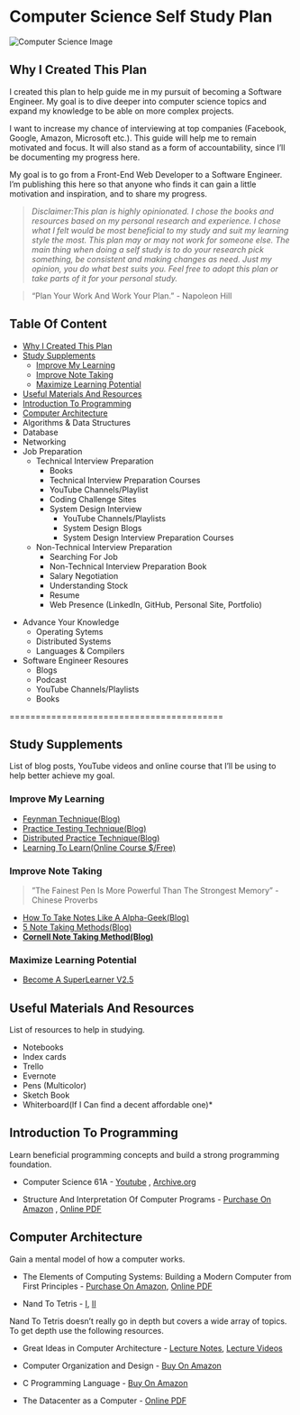 Computer Science Self Study Plan
============

![Computer Science Image](http://oi67.tinypic.com/98hvzk.jpg)

Why I Created This Plan
-------------

I created this plan to help guide me in my pursuit of becoming a Software Engineer. My goal is to dive deeper into computer science topics and expand my knowledge to be able on more complex projects. 

I want to increase my chance of interviewing at top companies (Facebook, Google, Amazon, Microsoft etc.). This guide will help me to remain motivated and focus. It will also stand as a form of accountability, since I’ll be documenting my progress here.

My goal is to go from a Front-End Web Developer to a Software Engineer.  I’m publishing this here so that anyone who finds it can gain a little motivation and inspiration, and to share my progress.

> *Disclaimer:This plan is highly opinionated. I chose the books and resources based on my personal research and experience. I chose what I felt would be most beneficial to my study and suit my learning style the most. This plan may or may not work for someone else. The main thing  when doing a self study is to do your research pick something, be consistent and making changes as need. Just my opinion, you do what best suits you. Feel free to adopt this plan or take parts of it for your personal study.*

> “Plan Your Work And Work Your Plan.” - Napoleon Hill


## Table Of Content

* [Why I Created This Plan](#why-i-created-this-plan)
* [Study Supplements](#study-supplements)
  - [Improve My Learning](#improve-my-learning)
  - [Improve Note Taking](#improve-note-taking)
  - [Maximize Learning Potential](#maximize-learning-potential)
* [Useful Materials And Resources](#useful-materials-and-resources)
* [Introduction To Programming](#introduction-to-programming)
* [Computer Architecture](#computer-architecture)
* Algorithms & Data Structures
* Database
* Networking
* Job Preparation 
  - Technical Interview Preparation
    + Books
    + Technical Interview Preparation Courses 
    + YouTube Channels/Playlist
    + Coding Challenge Sites
    + System Design Interview
        - YouTube Channels/Playlists 
        - System Design Blogs
        - System Design Interview Preparation Courses
  - Non-Technical Interview Preparation 
     + Searching For Job
     + Non-Technical Interview Preparation Book
     + Salary Negotiation 
     + Understanding Stock
     + Resume
     + Web Presence (LinkedIn, GitHub, Personal Site, Portfolio)
- Advance Your Knowledge
     + Operating Sytems
     + Distributed Systems
     + Languages & Compilers
- Software Engineer Resoures
     + Blogs
     + Podcast
     + YouTube Channels/Playlists
     + Books
 
=========================================


## Study Supplements

List of blog posts, YouTube videos and online course that I’ll be using to help better achieve my goal.

### Improve My Learning
- [Feynman Technique(Blog)](https://collegeinfogeek.com/feynman-technique/)
- [Practice Testing Technique(Blog)](http://now.tufts.edu/news-releases/practice-testing-protects-memory-against-stress)
- [Distributed Practice Technique(Blog)](http://www.keytostudy.com/distributed-practice/)
- [Learning To Learn(Online Course $/Free)](https://www.coursera.org/learn/learning-how-to-learn) 

### Improve Note Taking
>”The Fainest Pen Is More Powerful Than The Strongest Memory” - Chinese Proverbs 

- [How To Take Notes Like A Alpha-Geek(Blog)](https://tim.blog/2007/12/05/how-to-take-notes-like-an-alpha-geek-plus-my-2600-date-challenge/)
- [5 Note Taking Methods(Blog)](https://www.oxfordlearning.com/5-effective-note-taking-methods/)
- [**Cornell Note Taking Method(Blog)**](http://lsc.cornell.edu/notes.html)

### Maximize Learning Potential
 - [Become A SuperLearner V2.5](https://www.udemy.com/become-a-superlearner-2-speed-reading-memory-accelerated-learning/)


## Useful Materials And Resources
 
List of resources to help in studying.

- Notebooks
- Index cards
- Trello
- Evernote
- Pens (Multicolor)
- Sketch Book
- Whiterboard(If I Can find a decent affordable one)*

## Introduction To Programming

Learn beneficial programming concepts and build a strong programming foundation.

- Computer Science 61A - [Youtube](https://m.youtube.com/playlist?list=PLhMnuBfGeCDNgVzLPxF9o5UNKG1b-LFY9) , [Archive.org](https://archive.org/details/ucberkeley_webcast_l28HAzKy0N8)

- Structure And Interpretation Of Computer Programs - [Purchase On Amazon](https://www.amazon.com/Structure-Interpretation-Computer-Programs-Engineering/dp/0262510871) , [Online PDF](https://mitpress.mit.edu/sicp/full-text/book/book.html) 

## Computer Architecture

Gain a mental model of how a computer works.

- The Elements of Computing Systems: Building a Modern Computer from First Principles - [Purchase On Amazon](https://www.amazon.com/Elements-Computing-Systems-Building-Principles/dp/0262640686/ref=sr_1_1/136-8885206-6472227?ie=UTF8&qid=1518907200&sr=8-1&keywords=the+elements+of+computing+systems), [Online PDF](http://www.nand2tetris.org)

- Nand To Tetris - [I](https://www.coursera.org/learn/build-a-computer), [II](https://www.coursera.org/learn/nand2tetris2)


Nand To Tetris doesn’t really go in depth but covers a wide array of topics. To get depth use the following resources.

- Great Ideas in Computer Architecture - [Lecture Notes](http://inst.eecs.berkeley.edu/~cs61c/sp15/), [Lecture Videos](https://archive.org/details/ucberkeley-webcast-PL-XXv-cvA_iCl2-D-FS5mk0jFF6cYSJs_) 

- Computer Organization and Design - [Buy On Amazon](https://www.amazon.com/Computer-Organization-Design-Fifth-Architecture/dp/0124077269?pldnSite=1)
- C Programming Language - [Buy On Amazon](https://www.amazon.com/Programming-Language-2nd-Brian-Kernighan/dp/0131103628/ref=sr_1_1?s=books&ie=UTF8&qid=1518908013&sr=1-1&keywords=c+programming+language)
- The Datacenter as a Computer - [Online PDF](http://inst.eecs.berkeley.edu/~cs61c/resources/WSCBarrosoHolzle.pdf)
